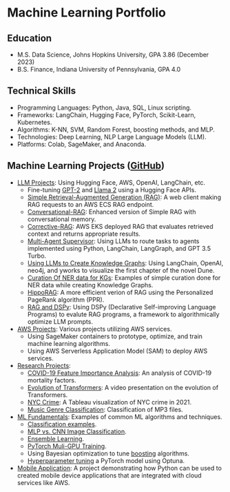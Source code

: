 # Machine Learning Portfolio

## Education
* M.S. Data Science, Johns Hopkins University, GPA 3.86 (December 2023)
* B.S. Finance, Indiana University of Pennsylvania, GPA 4.0 

## Technical Skills
* Programming Languages: Python, Java, SQL, Linux scripting.
* Frameworks: LangChain, Hugging Face, PyTorch, Scikit-Learn, Kubernetes. 
* Algorithms: K-NN, SVM, Random Forest, boosting methods, and MLP.
* Technologies: Deep Learning, NLP Large Language Models (LLM). 
* Platforms: Colab, SageMaker, and Anaconda.

## Machine Learning Projects ([GitHub](https://github.com/efarish/portfolio))
* [LLM Projects](https://github.com/efarish/portfolio/tree/main/llm): Using Hugging Face, AWS, OpenAI, LangChain, etc.
  * Fine-tuning [GPT-2](https://github.com/efarish/portfolio/tree/main/llm/gpt_finetune) and [Llama 2](https://github.com/efarish/portfolio/tree/main/llm/llama_finetune) using a Hugging Face APIs.
  * [Simple Retrieval-Augmented Generation (RAG)](https://github.com/efarish/portfolio/tree/main/llm/simple_rag): A web client making RAG requests to an AWS ECS RAG endpoint.
  * [Conversational-RAG](https://github.com/efarish/portfolio/tree/main/llm/conv_rag): Enhanced version of Simple RAG with conversational memory.
  * [Corrective-RAG](https://github.com/efarish/portfolio/blob/main/llm/corrective_rag/): AWS EKS deployed RAG that evaluates retrieved context and returns appropriate results.
  * [Multi-Agent Supervisor](https://github.com/efarish/portfolio/tree/main/llm/agents): Using LLMs to route tasks to agents implemented using Python, LangChain, LangGraph, and GPT 3.5 Turbo.
  * [Using LLMs to Create Knowledge Graphs](https://github.com/efarish/portfolio/tree/main/llm/graph): Using LangChain, OpenAI, neo4j, and yworks to visualize the first chapter of the novel Dune.
  * [Curation Of NER data for KGs](https://github.com/efarish/portfolio/tree/main/llm/graph_curation): Examples of simple curation done for NER data while creating Knowledge Graphs.
  * [HippoRAG](https://github.com/efarish/portfolio/tree/main/llm/hippo_rag): A more efficient verion of RAG using the Personalized PageRank algorithm (PPR).
  * [RAG and DSPy](https://github.com/efarish/dspy_rag/tree/main): Using DSPy (Declarative Self-improving Language Programs) to evalute RAG programs, a framework to algorithmically optimize LLM prompts.
* [AWS Projects](https://github.com/efarish/portfolio/tree/main/aws): Various projects utilizing AWS services.
  * Using SageMaker containers to prototype, optimize, and train machine learning algorithms.
  * Using AWS Serverless Application Model (SAM) to deploy AWS services.
* [Research Projects](https://github.com/efarish/portfolio/tree/main/research):
  * [COVID-19 Feature Importance Analysis](https://github.com/efarish/portfolio/tree/main/research/covid): An analysis of COVID-19 mortality factors.
  * [Evolution of Transformers](https://github.com/efarish/portfolio/tree/main/research/transformers): A video presentation on the evolution of Transformers.
  * [NYC Crime](https://github.com/efarish/portfolio/blob/main/research/crime/): A Tableau visualization of NYC crime in 2021.
  * [Music Genre Classification](https://github.com/efarish/portfolio/tree/main/research/genre): Classification of MP3 files.
* [ML Fundamentals](https://github.com/efarish/portfolio/tree/main/fundamentals): Examples of common ML algorithms and techniques.
  * [Classification examples](https://github.com/efarish/portfolio/blob/main/fundamentals/Classification_Examples.ipynb).
  * [MLP vs. CNN Image Classification](https://github.com/efarish/portfolio/blob/main/fundamentals/MLP_vs_CNN_Classification.ipynb).
  * [Ensemble Learning](https://github.com/efarish/portfolio/blob/main/fundamentals/Ensemble_Learning.ipynb).
  * [PyTorch Muli-GPU Training](https://github.com/efarish/portfolio/tree/main/fundamentals/multi_gpu).
  * Using Bayesian optimization to tune [boosting](https://github.com/efarish/portfolio/tree/main/research/abalone) algorithms.
  * [Hyperparameter tuning](https://github.com/efarish/portfolio/tree/main/fundamentals/tuning) a PyTorch model using Optuna.
* [Mobile Application](https://github.com/efarish/portfolio/tree/main/mobile/kivy_img_post): A project demonstrating how Python can be used to created mobile device applications that are integrated with cloud services like AWS.

